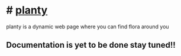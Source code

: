 # # [planty](https://planty-i6y0.onrender.com/posts?page=1)
planty is a dynamic web page where you can find flora around you 
## Documentation is yet to be done stay tuned!!
